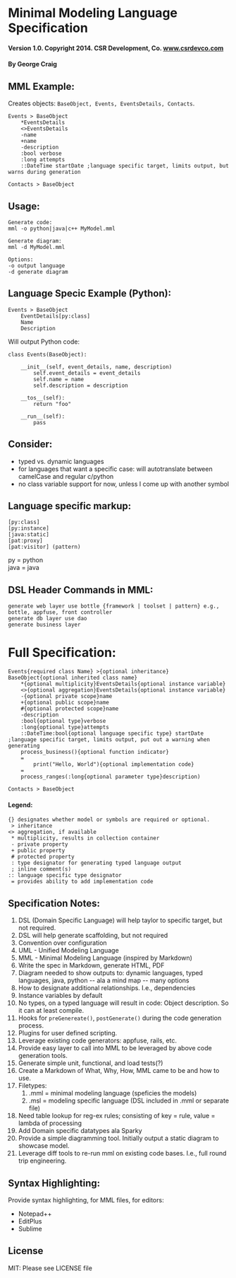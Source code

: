 # Minimal Modeling Language Specification 
#### Version 1.0. Copyright 2014. CSR Development, Co. www.csrdevco.com
#### By George Craig

## MML Example:

Creates objects: `BaseObject, Events, EventsDetails, Contacts`.

	Events > BaseObject
	    *EventsDetails
	    <>EventsDetails
	    -name
	    +name
	    -description
	    :bool verbose
	    :long attempts     
	    ::DateTime startDate ;language specific target, limits output, but warns during generation

	Contacts > BaseObject

## Usage:

	Generate code:
	mml -o python|java|c++ MyModel.mml

	Generate diagram:
	mml -d MyModel.mml

	Options:
	-o output language
	-d generate diagram

## Language Specic Example (Python):

	Events > BaseObject
	    EventDetails[py:class]
	    Name
	    Description

Will output Python code:

	class Events(BaseObject):
	
	    __init__(self, event_details, name, description)
	        self.event_details = event_details
	        self.name = name
	        self.description = description
	
	    __tos__(self):
	        return "foo"
	
	    __run__(self):
	        pass


## Consider:

- typed vs. dynamic languages 
- for languages that want a specific case: will autotranslate between camelCase and regular c/python
- no class variable support for now, unless I come up with another symbol

## Language specific markup:

	[py:class]
	[py:instance]
	[java:static]
	[pat:proxy]
	[pat:visitor] (pattern)

py = python<br>
java = java

## DSL Header Commands in MML:

	generate web layer use bottle {framework | toolset | pattern} e.g., bottle, appfuse, front controller
	generate db layer use dao
	generate business layer

# Full Specification:

	Events{required class Name} >{optional inheritance} BaseObject{optional inherited class name}
	    *{optional multiplicity}EventsDetails{optional instance variable}
	    <>{optional aggregation}EventsDetails{optional instance variable}
	    -{optional private scope}name
	    +{optional public scope}name
	    #{optional protected scope}name
	    -description
	    :bool{optional type}verbose
	    :long{optional type}attempts
	    ::DateTime:bool{optional language specific type} startDate ;language specific target, limits output, put out a warning when generating
	    process_business(){optional function indicator}
		=
			print("Hello, World"){optional implementation code} 
		=
	    process_ranges(:long{optional parameter type}description)
	
	Contacts > BaseObject

#### Legend:

`{} designates whether model or symbols are required or optional.`<br>
` > inheritance`<br>
`<> aggregation, if available`<br>
` * multiplicity, results in collection container`<br>
` - private property`<br>
` + public property`<br>
` # protected property`<br>
` : type designator for generating typed language output`<br>
` ; inline comment(s)`<br>
`:: language specific type designator`<br>
` = provides ability to add implementation code`<br>

## Specification Notes:

1. DSL (Domain Specific Language) will help taylor to specific target, but not required.
1. DSL will help generate scaffolding, but not required
1. Convention over configuration
1. UML - Unified Modeling Language
1. MML - Minimal Modeling Language (inspired by Markdown)
1. Write the spec in Markdown, generate HTML, PDF
1. Diagram needed to show outputs to: dynamic languages, typed languages, java, python -- ala a mind map -- many options
1. How to designate additional relationships. I.e., dependencies
1. Instance variables by default
1. No types, on a typed language will result in code: Object description. So it can at least compile.
1. Hooks for `preGenereate()`, `postGenerate()` during the code generation process.
1. Plugins for user defined scripting.
1. Leverage existing code generators: appfuse, rails, etc.
1. Provide easy layer to call into MML to be leveraged by above code generation tools.
1. Generate simple unit, functional, and load tests(?)
2. Create a Markdown of What, Why, How, MML came to be and how to use.
3. Filetypes:
	1. .mml = minimal modeling language (speficies the models)
	2. .msl = modeling specific language (DSL included in .mml or separate file) 
1. Need table lookup for reg-ex rules; consisting of key = rule, value = lambda of processing
2. Add Domain specific datatypes ala Sparky
3. Provide a simple diagramming tool. Initially output a static diagram to showcase model.
4. Leverage diff tools to re-run mml on existing code bases. I.e., full round trip engineering.

## Syntax Highlighting:

Provide syntax highlighting, for MML files, for editors:

- Notepad++
- EditPlus
- Sublime


## License

MIT: Please see LICENSE file
